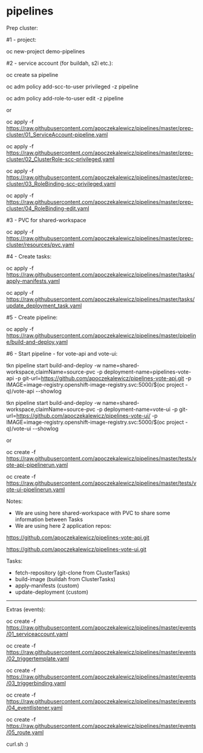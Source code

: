 # pipelines

Prep cluster:

#1 - project:

oc new-project demo-pipelines

#2 - service account (for buildah, s2i etc.):

oc create sa pipeline

oc adm policy add-scc-to-user privileged -z pipeline

oc adm policy add-role-to-user edit -z pipeline

or

oc apply -f https://raw.githubusercontent.com/apoczekalewicz/pipelines/master/prep-cluster/01_ServiceAccount-pipeline.yaml

oc apply -f https://raw.githubusercontent.com/apoczekalewicz/pipelines/master/prep-cluster/02_ClusterRole-scc-privileged.yaml

oc apply -f https://raw.githubusercontent.com/apoczekalewicz/pipelines/master/prep-cluster/03_RoleBinding-scc-privileged.yaml

oc apply -f https://raw.githubusercontent.com/apoczekalewicz/pipelines/master/prep-cluster/04_RoleBinding-edit.yaml

#3 - PVC for shared-workspace

oc apply -f https://raw.githubusercontent.com/apoczekalewicz/pipelines/master/prep-cluster/resources/pvc.yaml

#4 - Create tasks:

oc apply -f https://raw.githubusercontent.com/apoczekalewicz/pipelines/master/tasks/apply-manifests.yaml

oc apply -f https://raw.githubusercontent.com/apoczekalewicz/pipelines/master/tasks/update_deployment_task.yaml

#5 - Create pipeline:

oc apply -f https://raw.githubusercontent.com/apoczekalewicz/pipelines/master/pipeline/build-and-deploy.yaml

#6 - Start pipeline - for vote-api and vote-ui:

tkn pipeline start build-and-deploy -w name=shared-workspace,claimName=source-pvc -p deployment-name=pipelines-vote-api -p git-url=https://github.com/apoczekalewicz/pipelines-vote-api.git -p IMAGE=image-registry.openshift-image-registry.svc:5000/$(oc project -q)/vote-api --showlog

tkn pipeline start build-and-deploy -w name=shared-workspace,claimName=source-pvc -p deployment-name=vote-ui -p git-url=https://github.com/apoczekalewicz/pipelines-vote-ui/ -p IMAGE=image-registry.openshift-image-registry.svc:5000/$(oc project -q)/vote-ui --showlog

or 

oc create -f https://raw.githubusercontent.com/apoczekalewicz/pipelines/master/tests/vote-api-pipelinerun.yaml

oc create -f https://raw.githubusercontent.com/apoczekalewicz/pipelines/master/tests/vote-ui-pipelinerun.yaml


Notes:
- We are using here shared-workspace with PVC to share some information between Tasks
- We are using here 2 application repos:

https://github.com/apoczekalewicz/pipelines-vote-api.git

https://github.com/apoczekalewicz/pipelines-vote-ui.git


Tasks:
- fetch-repository (git-clone from ClusterTasks)
- build-image (buildah from ClusterTasks)
- apply-manifests (custom)
- update-deployment (custom)


-----

Extras (events):

oc create -f https://raw.githubusercontent.com/apoczekalewicz/pipelines/master/events/01_serviceaccount.yaml

oc create -f https://raw.githubusercontent.com/apoczekalewicz/pipelines/master/events/02_triggertemplate.yaml

oc create -f https://raw.githubusercontent.com/apoczekalewicz/pipelines/master/events/03_triggerbinding.yaml

oc create -f https://raw.githubusercontent.com/apoczekalewicz/pipelines/master/events/04_eventlistener.yaml

oc create -f https://raw.githubusercontent.com/apoczekalewicz/pipelines/master/events/05_route.yaml

curl.sh :)
